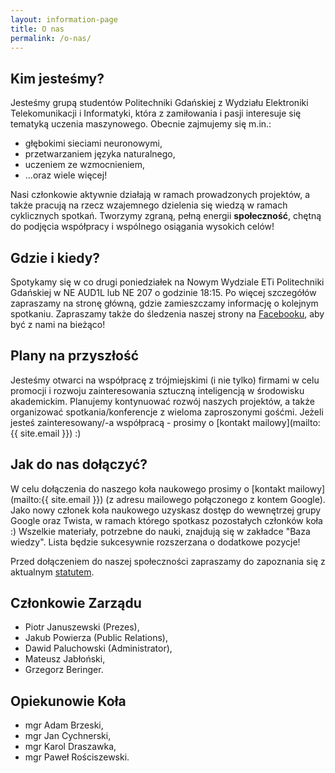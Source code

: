 ```yaml
---
layout: information-page
title: O nas
permalink: /o-nas/
---
```


## Kim jesteśmy?
Jesteśmy grupą studentów Politechniki Gdańskiej z Wydziału Elektroniki Telekomunikacji i Informatyki, która z zamiłowania i pasji interesuje się tematyką uczenia maszynowego. Obecnie zajmujemy się m.in.:
 - głębokimi sieciami neuronowymi,
 - przetwarzaniem języka naturalnego,
 - uczeniem ze wzmocnieniem,
 - ...oraz wiele więcej!

Nasi członkowie aktywnie działają w ramach prowadzonych projektów, a także pracują na rzecz wzajemnego dzielenia się wiedzą w ramach cyklicznych spotkań. Tworzymy zgraną, pełną energii **społeczność**, chętną do podjęcia współpracy i wspólnego osiągania wysokich celów!

## Gdzie i kiedy?
Spotykamy się w co drugi poniedziałek na Nowym Wydziale ETi Politechniki Gdańskiej w NE AUD1L lub NE 207 o godzinie 18:15. Po więcej szczegółów zapraszamy na stronę główną, gdzie zamieszczamy informację o kolejnym spotkaniu. Zapraszamy także do śledzenia naszej strony na [Facebooku](http://facebook.com/GradientPG), aby być z nami na bieżąco!

## Plany na przyszłość
Jesteśmy otwarci na współpracę z trójmiejskimi (i nie tylko) firmami w celu promocji i rozwoju zainteresowania sztuczną inteligencją w środowisku akademickim. Planujemy kontynuować rozwój naszych projektów, a także organizować spotkania/konferencje z wieloma zaproszonymi gośćmi. Jeżeli jesteś zainteresowany/-a współpracą - prosimy o [kontakt mailowy](mailto:{{ site.email }}) :)

## Jak do nas dołączyć?
W celu dołączenia do naszego koła naukowego prosimy o [kontakt mailowy](mailto:{{ site.email }}) (z adresu mailowego połączonego z kontem Google). Jako nowy członek koła naukowego uzyskasz dostęp do wewnętrzej grupy Google oraz Twista, w ramach którego spotkasz pozostałych członków koła :) Wszelkie materiały, potrzebne do nauki, znajdują się w zakładce "Baza wiedzy". Lista będzie sukcesywnie rozszerzana o dodatkowe pozycje!

Przed dołączeniem do naszej społeczności zapraszamy do zapoznania się z aktualnym [statutem](/statut).

## Członkowie Zarządu
 - Piotr Januszewski (Prezes),
 - Jakub Powierza (Public Relations),
 - Dawid Paluchowski (Administrator),
 - Mateusz Jabłoński,
 - Grzegorz Beringer.

## Opiekunowie Koła
 - mgr Adam Brzeski,
 - mgr Jan Cychnerski,
 - mgr Karol Draszawka,
 - mgr Paweł Rościszewski.

